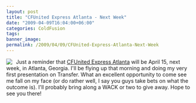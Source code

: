```yaml
---
layout: post
title: "CFUnited Express Atlanta - Next Week"
date: "2009-04-09T16:04:00+06:00"
categories: ColdFusion 
tags: 
banner_image: 
permalink: /2009/04/09/CFUnited-Express-Atlanta-Next-Week
---
```


<img src="http://express.cfunited.com/images/logos/atlanta_2009.gif" align="left" style="margin-right: 10px">
Just a reminder that <a href="http://express.cfunited.com/go/atlanta/2009/">CFUnited Express Atlanta</a> will be April 15, next week, in Atlanta, Georgia. I'll be flying up that morning and doing my very first presentation on Transfer. What an excellent opportunity to come see me fall on my face (or do rather well, I say you guys take bets on what the outcome is). I'll probably bring along a WACK or two to give away. Hope to see you there!

<br clear="left">